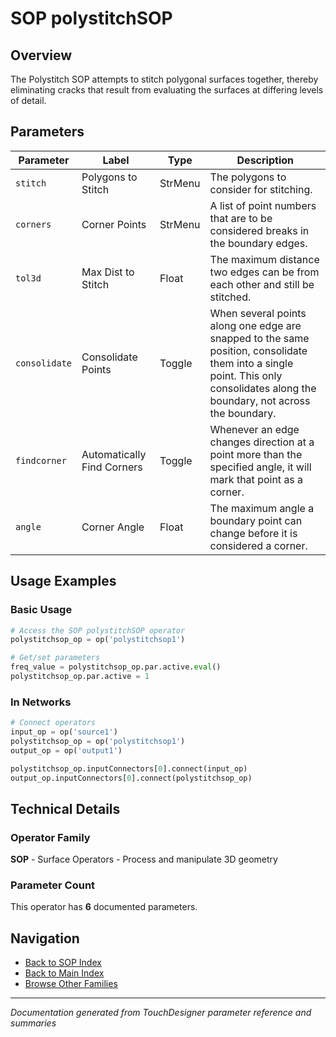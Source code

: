 # SOP polystitchSOP

## Overview

The Polystitch SOP attempts to stitch polygonal surfaces together, thereby eliminating cracks that result from evaluating the surfaces at differing levels of detail.

## Parameters

| Parameter | Label | Type | Description |
|-----------|-------|------|-------------|
| `stitch` | Polygons to Stitch | StrMenu | The polygons to consider for stitching. |
| `corners` | Corner Points | StrMenu | A list of point numbers that are to be considered breaks in the boundary edges. |
| `tol3d` | Max Dist to Stitch | Float | The maximum distance two edges can be from each other and still be stitched. |
| `consolidate` | Consolidate Points | Toggle | When several points along one edge are snapped to the same position, consolidate them into a single point. This only consolidates along the boundary, not across the boundary. |
| `findcorner` | Automatically Find Corners | Toggle | Whenever an edge changes direction at a point more than the specified angle, it will mark that point as a corner. |
| `angle` | Corner Angle | Float | The maximum angle a boundary point can change before it is considered a corner. |

## Usage Examples

### Basic Usage

```python
# Access the SOP polystitchSOP operator
polystitchsop_op = op('polystitchsop1')

# Get/set parameters
freq_value = polystitchsop_op.par.active.eval()
polystitchsop_op.par.active = 1
```

### In Networks

```python
# Connect operators
input_op = op('source1')
polystitchsop_op = op('polystitchsop1')
output_op = op('output1')

polystitchsop_op.inputConnectors[0].connect(input_op)
output_op.inputConnectors[0].connect(polystitchsop_op)
```

## Technical Details

### Operator Family

**SOP** - Surface Operators - Process and manipulate 3D geometry

### Parameter Count

This operator has **6** documented parameters.

## Navigation

- [Back to SOP Index](../SOP/SOP_INDEX.md)
- [Back to Main Index](../OPERATORS_INDEX.md)
- [Browse Other Families](../OPERATORS_INDEX.md#quick-navigation)

---
*Documentation generated from TouchDesigner parameter reference and summaries*
